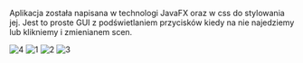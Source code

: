 Aplikacja została napisana w technologi JavaFX oraz w css do stylowania jej. Jest to proste GUI z podświetlaniem przycisków kiedy na nie najedziemy lub klikniemy i zmienianem scen.

![4](https://user-images.githubusercontent.com/78592028/211404412-71ef7282-4a6b-48af-8d54-1d5c9b03d48a.png)
![1](https://user-images.githubusercontent.com/78592028/211404415-d6a1f873-2a4b-4e19-b236-44b130736cfe.png)
![2](https://user-images.githubusercontent.com/78592028/211404417-116ecc2d-0311-43a3-8cf2-8b149d05ca94.png)
![3](https://user-images.githubusercontent.com/78592028/211404418-52c88c39-9f49-44b1-90fe-46e96b6da9a6.png)
